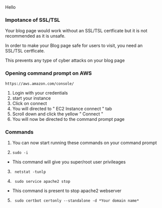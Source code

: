 Hello 

### Impotance of SSL/TSL

Your blog page would work without an SSL/TSL certficate but it is not recommended as it is unsafe.

In order to make your Blog page safe for users to visit, you need an SSL/TSL certficate.

This prevents any type of cyber attacks on your blog page


### Opening command prompt on AWS

```
https://aws.amazon.com/console/
```

1. Login with your credentials
2. start your instance
3. Click on connect
4. You will directed to " EC2 Instance connect " tab
5. Scroll down and click the yellow " Connect "
6. You will now be directed to the command prompt page

### Commands

1. You can now start running these commands on your command prompt

2. ```
   sudo -i
   ```
* This command will give you super/root user privileages

3. ```
    netstat -tunlp
   ```

4. ```
    sudo service apache2 stop
   ```
* This command is present to stop apache2 webserver

5. ```
    sudo certbot certonly --standalone -d *Your domain name*
   ```
